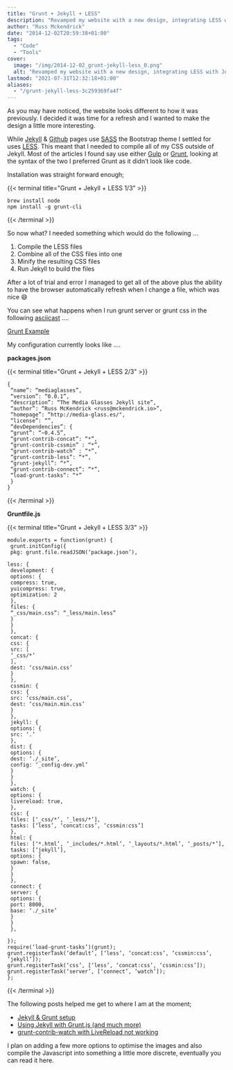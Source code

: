 ```yaml
---
title: "Grunt + Jekyll + LESS"
description: "Revamped my website with a new design, integrating LESS with Jekyll via Grunt for a more efficient and automated workflow."
author: "Russ Mckendrick"
date: "2014-12-02T20:59:38+01:00"
tags:
  - "Code"
  - "Tools"
cover:
  image: "/img/2014-12-02_grunt-jekyll-less_0.png"
  alt: "Revamped my website with a new design, integrating LESS with Jekyll via Grunt for a more efficient and automated workflow."
lastmod: "2021-07-31T12:32:18+01:00"
aliases:
  - "/grunt-jekyll-less-3c259369fa4f"
---
```


As you may have noticed, the website looks different to how it was previously. I decided it was time for a refresh and I wanted to make the design a little more interesting.

While [Jekyll](http://jekyllrb.com) & [Github](https://pages.github.com) pages use [SASS](http://sass-lang.com) the Bootstrap theme I settled for uses [LESS](http://lesscss.org). This meant that I needed to compile all of my CSS outside of Jekyll. Most of the articles I found say use either [Gulp](http://gulpjs.com) or [Grunt](http://gruntjs.com), looking at the syntax of the two I preferred Grunt as it didn’t look like code.

Installation was straight forward enough;

{{< terminal title="Grunt + Jekyll + LESS 1/3" >}}
```
brew install node
npm install -g grunt-cli
```
{{< /terminal >}}

So now what? I needed something which would do the following …

1. Compile the LESS files
2. Combine all of the CSS files into one
3. Minify the resulting CSS files
4. Run Jekyll to build the files

After a lot of trial and error I managed to get all of the above plus the ability to have the browser automatically refresh when I change a file, which was nice :smile:

You can see what happens when I run grunt server or grunt css in the following [asciicast](https://asciinema.org/a/14389) ….

[Grunt Example](https://asciinema.org/a/14389 "https://asciinema.org/a/14389")

My configuration currently looks like ….

**packages.json**

{{< terminal title="Grunt + Jekyll + LESS 2/3" >}}
```
{
 “name”: “mediaglasses”,
 “version”: “0.0.1”,
 “description”: “The Media Glasses Jekyll site”,
 “author”: “Russ McKendrick <russ@mckendrick.io>”,
 “homepage”: “http://media-glass.es/",
 “license”: “”,
 “devDependencies”: {
 “grunt”: “~0.4.5”,
 “grunt-contrib-concat”: “*”,
 “grunt-contrib-cssmin” : “*”,
 “grunt-contrib-watch” : “*”,
 “grunt-contrib-less”: “*”,
 “grunt-jekyll”: “*”,
 “grunt-contrib-connect”: “*”,
 “load-grunt-tasks”: “*”
 }
}
```
{{< /terminal >}}

**Gruntfile.js**

{{< terminal title="Grunt + Jekyll + LESS 3/3" >}}
```
module.exports = function(grunt) {
 grunt.initConfig({
 pkg: grunt.file.readJSON(‘package.json’),

less: {
 development: {
 options: {
 compress: true,
 yuicompress: true,
 optimization: 2
 },
 files: {
 “_css/main.css”: “_less/main.less”
 }
 }
 }, 
 concat: {
 css: {
 src: [
 ‘_css/*’
 ],
 dest: ‘css/main.css’
 }
 },
 cssmin: {
 css: {
 src: ‘css/main.css’,
 dest: ‘css/main.min.css’
 }
 },
 jekyll: {
 options: { 
 src: ‘.’
 },
 dist: {
 options: {
 dest: ‘./_site’,
 config: ‘_config-dev.yml’
 }
 }
 },
 watch: {
 options: {
 livereload: true,
 },
 css: {
 files: [‘_css/*’, ‘_less/*’],
 tasks: [‘less’, ‘concat:css’, ‘cssmin:css’]
 },
 html: {
 files: [‘*.html’, ‘_includes/*.html’, ‘_layouts/*.html’, ‘_posts/*’],
 tasks: [‘jekyll’],
 options: {
 spawn: false,
 }
 }
 },
 connect: {
 server: {
 options: {
 port: 8000,
 base: ‘./_site’
 }
 }
 },

});
require(‘load-grunt-tasks’)(grunt);
grunt.registerTask(‘default’, [‘less’, ‘concat:css’, ‘cssmin:css’, ‘jekyll’]);
grunt.registerTask(‘css’, [‘less’, ‘concat:css’, ‘cssmin:css’]);
grunt.registerTask(‘server’, [‘connect’, ‘watch’]);
};
```
{{< /terminal >}}

The following posts helped me get to where I am at the moment;

- [Jekyll & Grunt setup](http://thomascys.be/jekyll-grunt-setup/)
- [Using Jekyll with Grunt.js (and much more)](http://blog.seanevd.com/using-jekyll-with-grunt-js/)
- [grunt-contrib-watch with LiveReload not working](http://stackoverflow.com/questions/20120412/grunt-contrib-watch-with-livereload-not-working)

I plan on adding a few more options to optimise the images and also compile the Javascript into something a little more discrete, eventually you can read it here.
